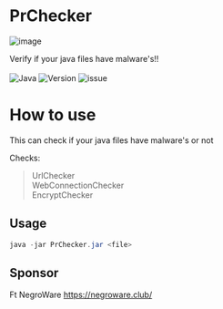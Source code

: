 # PrChecker

<p align="center">
  
  ![image](https://user-images.githubusercontent.com/72313113/198466200-869669e0-244d-4443-bf85-cb310d106d39.png)

  Verify if your java files have malware's!!<br><br>
<img src="https://img.shields.io/badge/Java-1.8.0-blue.svg" alt="Java">
<img src="https://img.shields.io/badge/Version-0.0.1-blue.svg" alt="Version">
<img src="https://img.shields.io/badge/Made%20with-Java-yellow" alt="issue" />


# How to use
This can check if your java files have malware's or not

Checks: 

> UrlChecker  
WebConnectionChecker  
EncryptChecker  

## Usage

```java 
java -jar PrChecker.jar <file>
```

## Sponsor
Ft NegroWare
https://negroware.club/
